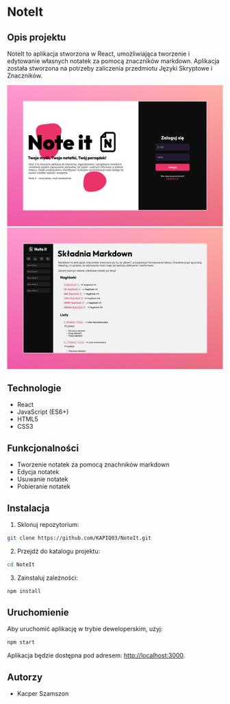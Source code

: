 # NoteIt

## Opis projektu
NoteIt to aplikacja stworzona w React, umożliwiająca tworzenie i edytowanie własnych notatek za pomocą znaczników markdown. Aplikacja została stworzona na potrzeby zaliczenia przedmiotu Języki Skryptowe i Znaczników.

![Zrzut ekranu logowania](./docs/Login.jpeg)
![Zrzut ekranu aplikacji](./docs/AppPage.jpeg)

## Technologie
- React
- JavaScript (ES6+)
- HTML5
- CSS3

## Funkcjonalności
- Tworzenie notatek za pomocą znachników markdown
- Edycja notatek
- Usuwanie notatek
- Pobieranie notatek

## Instalacja
1. Sklonuj repozytorium:
  ```bash
  git clone https://github.com/KAPIQ03/NoteIt.git
  ```
2. Przejdź do katalogu projektu:
  ```bash
  cd NoteIt
  ```
3. Zainstaluj zależności:
  ```bash
  npm install
  ```

## Uruchomienie
Aby uruchomić aplikację w trybie deweloperskim, użyj:
```bash
npm start
```
Aplikacja będzie dostępna pod adresem: [http://localhost:3000](http://localhost:3000).

## Autorzy
- Kacper Szamszon
